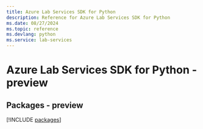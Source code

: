 ```yaml
---
title: Azure Lab Services SDK for Python
description: Reference for Azure Lab Services SDK for Python
ms.date: 08/27/2024
ms.topic: reference
ms.devlang: python
ms.service: lab-services
---
```

# Azure Lab Services SDK for Python - preview
## Packages - preview
[!INCLUDE [packages](lab-services-index.md)]